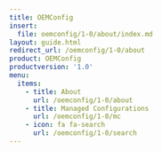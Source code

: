 ```yaml
---
title: OEMConfig
insert:
  file: oemconfig/1-0/about/index.md
layout: guide.html
redirect_url: /oemconfig/1-0/about
product: OEMConfig
productversion: '1.0'
menu:
  items:
    - title: About
      url: /oemconfig/1-0/about
    - title: Managed Configurations
      url: /oemconfig/1-0/mc
    - icon: fa fa-search
      url: /oemconfig/1-0/search
---
```

